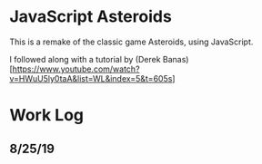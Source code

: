 # JavaScript Asteroids

This is a remake of the classic game Asteroids, using JavaScript.

I followed along with a tutorial by (Derek Banas)[https://www.youtube.com/watch?v=HWuU5ly0taA&list=WL&index=5&t=605s]

# Work Log

## 8/25/19
